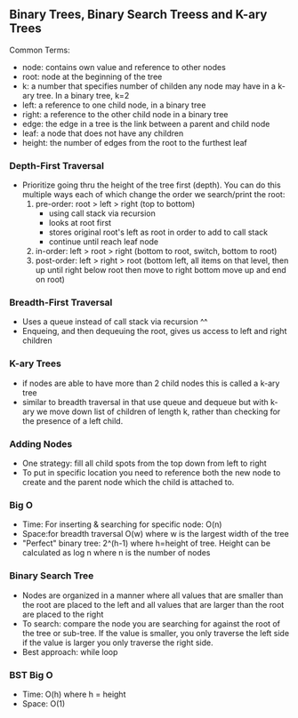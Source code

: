 ## Binary Trees, Binary Search Treess and K-ary Trees

Common Terms:
- node: contains own value and reference to other nodes
- root: node at the beginning of the tree
- k: a number that specifies number of childen any node may have in a k-ary tree. In a binary tree, k=2
- left: a reference to one child node, in a binary tree 
- right: a reference to the other child node in a binary tree
- edge: the edge in a tree is the link between a parent and child node
- leaf: a node that does not have any children
- height: the number of edges from the root to the furthest leaf

### Depth-First Traversal
- Prioritize going thru the height of the tree first (depth). You can do this multiple ways each of which change the order we search/print the root: 
  1. pre-order: root > left > right (top  to bottom)
      - using call stack via recursion
      - looks at root first
      - stores original root's left as root in order to add to call stack
      - continue until reach leaf node
  2. in-order: left > root > right (bottom to root, switch, bottom to root)
  3. post-order: left > right > root (bottom left, all items on that level, then up until right below root then move to right bottom move up and end on root)

### Breadth-First Traversal
- Uses a queue instead of call stack via recursion ^^
- Enqueing, and then dequeuing the root, gives us access to left and right children

### K-ary Trees
- if nodes are able to have more than 2 child nodes this is called a k-ary tree
- similar to breadth traversal in that use queue and dequeue but with k-ary we move down list of children of length k, rather than  checking for the presence of a left child. 

### Adding Nodes
- One strategy: fill all child spots from the top down from left to right
- To put in specific location you need to reference both the new node to create and the parent node which the child is attached to.

### Big O
- Time: For inserting & searching for specific node: O(n)
- Space:for breadth traversal O(w) where w is the largest width of the tree
- "Perfect" binary tree: 2^(h-1) where h=height of tree. Height can be calculated as log n where n is the number of nodes 

### Binary Search Tree
- Nodes are organized in a manner where all values that are smaller than the root are placed to the left and all values that are larger than the root are placed to the right
- To search: compare the node you are searching for against the root of the tree or sub-tree. If the value is smaller, you only traverse the left side if the value is larger you only traverse the right side.
- Best approach: while loop

### BST Big O
- Time: O(h) where h = height
- Space: O(1)




